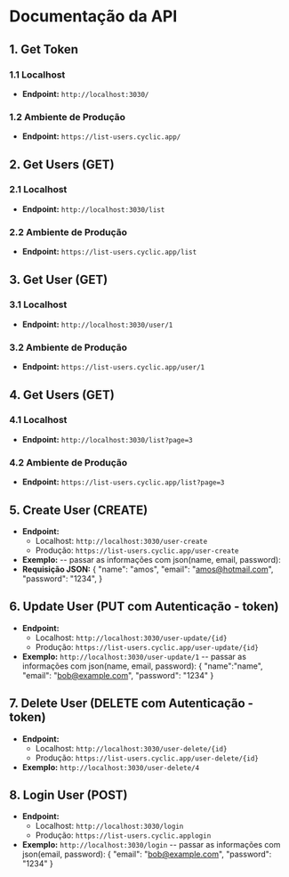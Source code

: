 # Documentação da API

## 1. Get Token

### 1.1 Localhost
- **Endpoint:** `http://localhost:3030/`

### 1.2 Ambiente de Produção
- **Endpoint:** `https://list-users.cyclic.app/`

## 2. Get Users (GET)

### 2.1 Localhost
- **Endpoint:** `http://localhost:3030/list`

### 2.2 Ambiente de Produção
- **Endpoint:** `https://list-users.cyclic.app/list`

## 3. Get User (GET)

### 3.1 Localhost
- **Endpoint:** `http://localhost:3030/user/1`

### 3.2 Ambiente de Produção
- **Endpoint:** `https://list-users.cyclic.app/user/1`

## 4. Get Users (GET)

### 4.1 Localhost
- **Endpoint:** `http://localhost:3030/list?page=3`

### 4.2 Ambiente de Produção
- **Endpoint:** `https://list-users.cyclic.app/list?page=3`

## 5. Create User (CREATE)

- **Endpoint:** 
  - Localhost: `http://localhost:3030/user-create`
  - Produção: `https://list-users.cyclic.app/user-create`
- **Exemplo:** -- passar as informações com json(name, email, password):     
- **Requisição JSON:**
  {
    "name": "amos",
    "email": "amos@hotmail.com",
    "password": "1234",
  }

## 6. Update User (PUT com Autenticação - token)

- **Endpoint:** 
  - Localhost: `http://localhost:3030/user-update/{id}`
  - Produção: `https://list-users.cyclic.app/user-update/{id}`
- **Exemplo:** `http://localhost:3030/user-update/1`
-- passar as informações com json(name, email, password):
  {
    "name":"name",
    "email": "bob@example.com",
    "password": "1234"
  }

## 7. Delete User (DELETE com Autenticação - token)

- **Endpoint:** 
  - Localhost: `http://localhost:3030/user-delete/{id}`
  - Produção: `https://list-users.cyclic.app/user-delete/{id}`
- **Exemplo:** `http://localhost:3030/user-delete/4`

## 8. Login User (POST)

- **Endpoint:** 
  - Localhost: `http://localhost:3030/login`
  - Produção: `https://list-users.cyclic.applogin`
- **Exemplo:** `http://localhost:3030/login`
-- passar as informações com json(email, password):
  {
    "email": "bob@example.com",
    "password": "1234"
  }